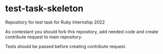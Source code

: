 # test-task-skeleton
Repository for test task for Ruby Internship 2022

As contestant you should fork this repository, add needed code and create contribute request to main repository.

Tests should be passed before creating contribute request.
